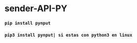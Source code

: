 # sender-API-PY
### `pip install pynput`
### `pip3 install pynput| si estas con python3 en linux`
  
